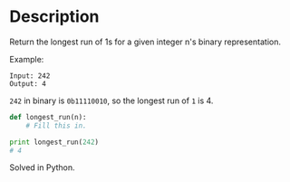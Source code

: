 # Description

Return the longest run of 1s for a given integer n's binary representation.

Example:
```
Input: 242
Output: 4
```

`242` in binary is `0b11110010`, so the longest run of `1` is 4.

```Python
def longest_run(n):
    # Fill this in.

print longest_run(242)
# 4
```

Solved in Python.
